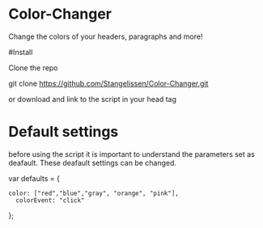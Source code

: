 # Color-Changer
Change the colors of your headers, paragraphs and more!

#Install

Clone the repo

git clone https://github.com/Stangelissen/Color-Changer.git

or download and link to the script in your head tag

<script src="changecolor.js"></script>

# Default settings

before using the script it is important to understand the parameters set as deafault. These deafault settings can be changed.

var defaults = {

  	color: ["red","blue","gray", "orange", "pink"],
	  colorEvent: "click"
  
};


